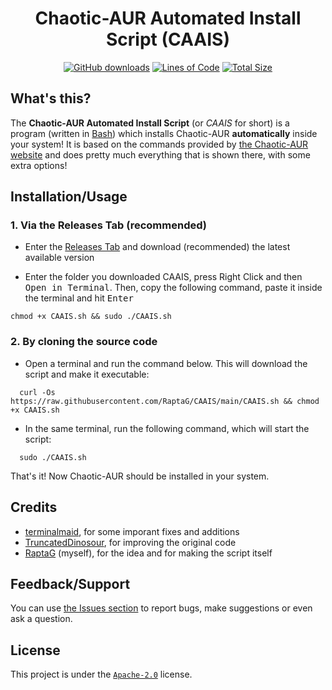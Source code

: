 <div align="center">

# Chaotic-AUR Automated Install Script (CAAIS)

[![GitHub downloads](https://img.shields.io/github/downloads/RaptaG/CAAIS/total?color=3BB300&logo=github)](https://github.com/RaptaG/CAAIS/releases)
[![Lines of Code](https://img.shields.io/tokei/lines/github/RaptaG/CAAIS?color=0077B3&label=Lines%20of%20Code)](CAAIS.sh)
[![Total Size](https://img.shields.io/github/repo-size/RaptaG/CAAIS?color=660099&label=Total%20Size)]()
  
</div>

## What's this?

The **Chaotic-AUR Automated Install Script** (or _CAAIS_ for short) is a program (written in [Bash](https://www.gnu.org/software/bash)) which installs Chaotic-AUR **automatically** inside your system! It is based on the commands provided by [the Chaotic-AUR website](https://aur.chaotic.cx) and does pretty much everything that is shown there, with some extra options!

## Installation/Usage

### 1. Via the Releases Tab (recommended)

- Enter the [Releases Tab](https://github.com/RaptaG/CAAIS/releases) and download (recommended) the latest available version

- Enter the folder you downloaded CAAIS, press Right Click and then <kbd>Open in Terminal</kbd>. Then, copy the following command, paste it inside the terminal and hit <kbd>Enter</kbd>

```
chmod +x CAAIS.sh && sudo ./CAAIS.sh
```

### 2. By cloning the source code

- Open a terminal and run the command below. This will download the script and make it executable:

```
  curl -Os https://raw.githubusercontent.com/RaptaG/CAAIS/main/CAAIS.sh && chmod +x CAAIS.sh
```

- In the same terminal, run the following command, which will start the script:

```
  sudo ./CAAIS.sh
```

That's it! Now Chaotic-AUR should be installed in your system.

## Credits
  
- [terminalmaid](https://github.com/terminalmaid), for some imporant fixes and additions
- [TruncatedDinosour](https://github.com/TruncatedDinosour), for improving the original code
- [RaptaG](https://github.com/RaptaG) (myself), for the idea and for making the script itself

## Feedback/Support

You can use [the Issues section](https://github.com/RaptaG/CAAIS/issues) to report bugs, make suggestions or even ask a question.
  
## License

This project is under the [`Apache-2.0`](LICENSE) license.
